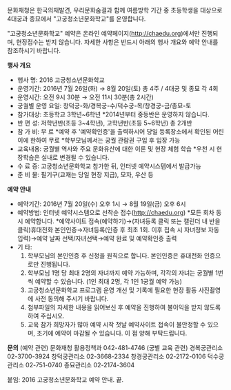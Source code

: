 문화재청은 한국의재발견, 우리문화숨결과 함께 여름방학 기간 중 초등학생을 대상으로 4대궁과 종묘에서 "고궁청소년문화학교"를 운영합니다.

"고궁청소년문화학교" 예약은 온라인 예약페이지(http://chaedu.org)에서만 진행되며, 현장접수는 받지 않습니다. 자세한 사항은 반드시 아래의 행사 개요와 예약 안내를 참조하시기 바랍니다.

**행사 개요**
- 행사 명: 2016 고궁청소년문화학교
- 운영기간: 2016년 7월 26일(화) → 8월 20일(토) 총 4주 / 4대궁 및 종묘 각 4회
- 운영시간: 오전 9시 30분 → 오전 11시 30분(총 2시간)
- 궁궐별 운영 요일: 창덕궁-화/경복궁-수/덕수궁-목/창경궁-금/종묘-토
- 참가대상: 초등학교 3학년~6학년
  *2014년부터 중등반은 운영하지 않습니다.
- 반 편 성: 저학년반(초등 3~4학년), 고학년반(초등 5~6학년) 총 2개반
- 참 가 비: 무 료
  *예약 후 '예약확인증'을 출력하시어 당일 등록장소에서 확인된 어린이에 한하여 무료
  *학부모님께서는 궁궐 관람권 구입 후 입장 가능
- 교육내용: 궁궐별 역사와 주요 문화유산에 대한 이론 및 현장 체험 학습
  *우천 시 현장학습은 실내로 변경될 수 있습니다.
- 수 료 증: 고궁청소년문화학교 참가한 뒤, 인터넷 예약시스템에서 발급가능
- 준 비 물: 필기구(교재는 당일 현장 지급), 모자, 우산 등

**예약 안내**
- 예약기간: 2016년 7월 20일(수) 오후 1시 → 8월 19일(금) 오후 6시
- 예약방법: 인터넷 예약시스템으로 선착순 접수(http://chaedu.org)
  *모든 회차 동시 예약합니다.
  *예약사이트 접속(예약하기)→(자녀등록 클릭 또는 캘린더 내 반을 클릭)휴대전화 본인인증→자녀등록(인증 후 최초 1회. 이후 접속 시 자녀정보 자동입력)→예약 날짜 선택/자녀선택→예약 완료 및 예약확인증 출력
- 기 타:
  1. 학부모님의 본인인증 후 신청을 원칙으로 합니다. 본인인증은 휴대전화 인증으로만 진행됩니다.
  2. 학부모님 1명 당 최대 2명의 자녀까지 예약 가능하며, 각각의 자녀는 궁궐별 1번씩 예약할 수 있습니다. (1인 최대 2명, 각 1인 1궁궐 예약 가능)
  3. 고궁청소년문화학교 프로그램 운영 개선 및 기록에 필요한 현장 활동 사진촬영에 사전 동의해 주시기 바랍니다.
  4. 첨부파일의 자세한 내용을 읽어보신 후 예약을 진행하여 불이익을 받지 않도록 하여 주십시오.
  5. 교육 참가 희망자가 많아 예약 시작 첫날 예약사이트 접속이 불안정할 수 있으며, 조기에 예약이 마감될 수 있습니다. 이 점 양해 부탁드립니다.

**문의**
(예약 관련) 문화재청 활용정책과 042-481-4746
(궁별 교육 관련) 경복궁관리소 02-3700-3924
창덕궁관리소 02-3668-2334
창경궁관리소 02-2172-0106
덕수궁관리소 02-751-0740
종묘관리소 02-2174-3604

붙임: 2016 고궁청소년문화학교 예약 안내. 끝.